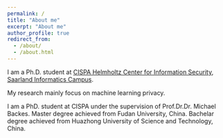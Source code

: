 ```yaml
---
permalink: /
title: "About me"
excerpt: "About me"
author_profile: true
redirect_from: 
  - /about/
  - /about.html
---
```


I am a Ph.D. student at [CISPA Helmholtz Center for Information Security](https://cispa.saarland/),  [Saarland Informatics Campus](https://saarland-informatics-campus.de/en/).

My research mainly focus on machine learning privacy.

I am a PhD. student at CISPA under the supervision of Prof.Dr.Dr. Michael Backes. 
Master degree achieved from Fudan University, China. 
Bachelar degree achieved from Huazhong University of Science and Technology, China.
